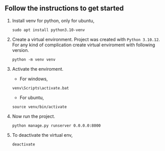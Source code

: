 
## Follow the instructions to get started

1. Install venv for python, only for ubuntu, 
    ```
    sudo apt install python3.10-venv
    ```

2. Create a virtual environment. Project was created with `Python 3.10.12`. For any kind of complication create virtual enviroment with following version. 
    ```
    python -m venv venv
    ```

3. Activate the enviroment. 
    - For windows, 
    ```
    venv\Scripts\activate.bat
    ```
    - For ubuntu, 
    ```
    source venv/bin/activate
    ```

4. Now run the project. 
    ```
    python manage.py runserver 0.0.0.0:8000
    ```

5. To deactivate the virtual env,
    ```
    deactivate
    ```
